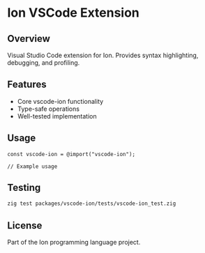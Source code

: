 # Ion VSCode Extension

## Overview

Visual Studio Code extension for Ion. Provides syntax highlighting, debugging, and profiling.

## Features

- Core vscode-ion functionality
- Type-safe operations
- Well-tested implementation

## Usage

```zig
const vscode-ion = @import("vscode-ion");

// Example usage
```

## Testing

```bash
zig test packages/vscode-ion/tests/vscode-ion_test.zig
```

## License

Part of the Ion programming language project.
